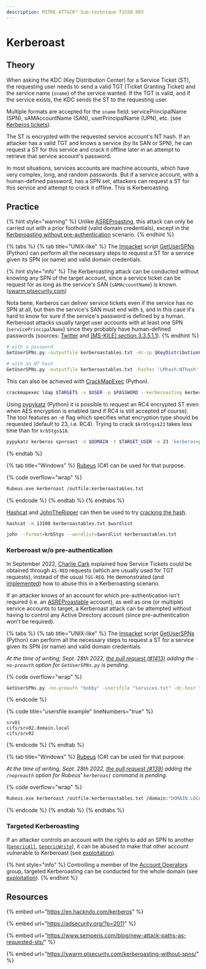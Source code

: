 ```yaml
---
description: MITRE ATT&CK™ Sub-technique T1558.003
---
```


# Kerberoast

## Theory

When asking the KDC (Key Distribution Center) for a Service Ticket (ST), the requesting user needs to send a valid TGT (Ticket Granting Ticket) and the service name (`sname`) of the service wanted. If the TGT is valid, and if the service exists, the KDC sends the ST to the requesting user.

Multiple formats are accepted for the `sname` field: servicePrincipalName (SPN), sAMAccountName (SAN), userPrincipalName (UPN), etc. (see [Kerberos tickets](./#tickets)).

The ST is encrypted with the requested service account's NT hash. If an attacker has a valid TGT and knows a service (by its SAN or SPN), he can request a ST for this service and crack it offline later in an attempt to retrieve that service account's password.

In most situations, services accounts are machine accounts, which have very complex, long, and random passwords. But if a service account, with a human-defined password, has a SPN set, attackers can request a ST for this service and attempt to crack it offline. This is Kerberoasting.

## Practice

{% hint style="warning" %}
Unlike [ASREProasting](asreproast.md), this attack can only be carried out with a prior foothold (valid domain credentials), except in the [Kerberoasting without pre-authentication](kerberoast.md#kerberoast-wo-pre-authentication) scenario.
{% endhint %}

{% tabs %}
{% tab title="UNIX-like" %}
The [Impacket](https://github.com/SecureAuthCorp/impacket) script [GetUserSPNs](https://github.com/SecureAuthCorp/impacket/blob/master/examples/GetUserSPNs.py) (Python) can perform all the necessary steps to request a ST for a service given its SPN (or name) and valid domain credentials.

{% hint style="info" %}
The Kerberoasting attack can be conducted without knowing any SPN of the target account, since a service ticket can be request for as long as the service's SAN (`sAMAccountName`) is known. ([swarm.ptsecurity.com](https://swarm.ptsecurity.com/kerberoasting-without-spns/))

Nota bene, Kerberos can deliver service tickets even if the service has no SPN at all, but then the service's SAN must end with `$`, and in this case it's hard to know for sure if the service's password is defined by a human. Kerberoast attacks usually target user accounts with at least one SPN (`servicePrincipalName`) since they probably have human-defined passwords (sources: [Twitter](https://twitter.com/SteveSyfuhs/status/1613956603807690753) and [\[MS-KILE\] section 3.3.5.1.1](https://learn.microsoft.com/en-us/openspecs/windows\_protocols/ms-kile/a7ad31b0-37a4-4344-b9a7-01d4d086097e)).
{% endhint %}

```bash
# with a password
GetUserSPNs.py -outputfile kerberoastables.txt -dc-ip $KeyDistributionCenter 'DOMAIN/USER:Password'

# with an NT hash
GetUserSPNs.py -outputfile kerberoastables.txt -hashes 'LMhash:NThash' -dc-ip $KeyDistributionCenter 'DOMAIN/USER'
```

This can also be achieved with [CrackMapExec](https://github.com/mpgn/CrackMapExec) (Python).

```bash
crackmapexec ldap $TARGETS -u $USER -p $PASSWORD --kerberoasting kerberoastables.txt --kdcHost $KeyDistributionCenter
```

Using [pypykatz](https://github.com/skelsec/pypykatz/wiki/Kerberos-spnroast-command) (Python) it is possible to request an RC4 encrypted ST even when AES encryption is enabled (and if RC4 is still accepted of course). The tool features an -e flag which specifies what encryption type should be requested (default to 23, i.e. RC4). Trying to crack `$krb5tgs$23` takes less time than for `krb5tgs$18`.

```bash
pypykatz kerberos spnroast -d $DOMAIN -t $TARGET_USER -e 23 'kerberos+password://DOMAIN\username:Password@IP'
```
{% endtab %}

{% tab title="Windows" %}
[Rubeus](https://github.com/GhostPack/Rubeus) (C#) can be used for that purpose.

{% code overflow="wrap" %}
```bash
Rubeus.exe kerberoast /outfile:kerberoastables.txt
```
{% endcode %}
{% endtab %}
{% endtabs %}

[Hashcat](https://github.com/hashcat/hashcat) and [JohnTheRipper](https://github.com/magnumripper/JohnTheRipper) can then be used to try [cracking the hash](../credentials/cracking.md).

```bash
hashcat -m 13100 kerberoastables.txt $wordlist
```

```bash
john --format=krb5tgs --wordlist=$wordlist kerberoastables.txt
```

### Kerberoast w/o pre-authentication

In September 2022, [Charlie Cark](https://twitter.com/exploitph) explained how Service Tickets could be obtained through `AS-REQ` requests (which are usually used for TGT requests), instead of the usual `TGS-REQ`. He demonstrated (and [implemented](https://github.com/GhostPack/Rubeus/pull/139)) how to abuse this in a Kerberoasting scenario.

If an attacker knows of an account for which pre-authentication isn't required (i.e. an [ASREProastable](asreproast.md) account), as well as one (or multiple) service accounts to target, a Kerberoast attack can be attempted without having to control any Active Directory account (since pre-authentication won't be required).

{% tabs %}
{% tab title="UNIX-like" %}
The [Impacket](https://github.com/SecureAuthCorp/impacket) script [GetUserSPNs](https://github.com/SecureAuthCorp/impacket/blob/master/examples/GetUserSPNs.py) (Python) can perform all the necessary steps to request a ST for a service given its SPN (or name) and valid domain credentials.

_At the time of writing, Sept. 28th 2022,_ [_the pull request (#1413)_](https://github.com/SecureAuthCorp/impacket/pull/1413) _adding the `-no-preauth` option for `GetUserSPNs.py` is pending._

{% code overflow="wrap" %}
```bash
GetUserSPNs.py -no-preauth "bobby" -usersfile "services.txt" -dc-host "DC_IP_or_HOST" "DOMAIN.LOCAL"/
```
{% endcode %}

{% code title="usersfile example" lineNumbers="true" %}
```
srv01
cifs/srv02.domain.local
cifs/srv02
```
{% endcode %}
{% endtab %}

{% tab title="Windows" %}
[Rubeus](https://github.com/GhostPack/Rubeus) (C#) can be used for that purpose.

_At the time of writing, Sept. 28th 2022,_ [_the pull request (#139)_](https://github.com/GhostPack/Rubeus/pull/139) _adding the `/nopreauth` option for Rubeus' `kerberoast` command is pending._

{% code overflow="wrap" %}
```bash
Rubeus.exe kerberoast /outfile:kerberoastables.txt /domain:"DOMAIN.LOCAL" /dc:"DC01.DOMAIN.LOCAL" /nopreauth:"nopreauth_user" /spn:"target_service"
```
{% endcode %}
{% endtab %}
{% endtabs %}

### Targeted Kerberoasting

If an attacker controls an account with the rights to add an SPN to another ([`GenericAll`](../dacl/#genericall), [`GenericWrite`](../dacl/#genericwrite)), it can be abused to make that other account vulnerable to Kerberoast (see [exploitation](../dacl/targeted-kerberoasting.md)).

{% hint style="info" %}
Controlling a member of the [Account Operators](../domain-settings/builtin-groups.md) group, targeted Kerberoasting can be conducted for the whole domain (see [exploitation](../dacl/targeted-kerberoasting.md)).
{% endhint %}

## Resources

{% embed url="https://en.hackndo.com/kerberos" %}

{% embed url="https://adsecurity.org/?p=2011" %}

{% embed url="https://www.semperis.com/blog/new-attack-paths-as-requested-sts/" %}

{% embed url="https://swarm.ptsecurity.com/kerberoasting-without-spns/" %}
